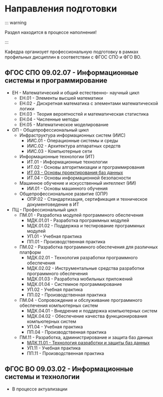 # Направления подготовки

::: warning

Раздел находится в процессе наполнения!

:::

Кафедра организует профессиональную подготовку в рамках профильных дисциплин в соответствии с ФГОС СПО и ФГО ВО.

## ФГОС СПО 09.02.07 - Информационные системы и программирование

- ЕН - Математический и общий естественно- научный цикл
  - ЕН.01 - Элементы высшей математики
  - ЕН.02 - Дискретная математика с элементами математической логики
  - ЕН.03 - Теория вероятностей и математическая статистика
  - ЕН.04 - Численные методы
  - ЕН.05 - Математическое моделирование
- ОП - Общепрофессиональный цикл
  - Инфраструктура информационных систем (ИИС)
    - ИИС.01 - Операционные системы и среды
    - ИИС.02 - Архитектура аппаратных средств
    - ИИС.03 - Компьютерные сети
  - Информационные технологии (ИТ)
    - ИТ.01 - Информационные технологии
    - ИТ.02 - Основы алгоритмизации и программирования
    - [ИТ.03 - Основы проектирования баз данных](/disciplines/it03/)
    - ИТ.04 - Основы информационной безопасности
  - Машинное обучение и искусственный интеллект (ИИ)
    - ИИ.01 - Основы машинного обучения
  - Общепрофессиональное развитие (ОПР)
    - ОПР.02 - Стандартизация, сертификация и техническое документоведение в ИТ
- ПЦ - Профессиональный цикл
  - ПМ.01 - Разработка модулей программного обеспечения
    - МДК.01.01 - Разработка программных модулей
    - МДК.01.02 - Поддержка и тестирование программных модулей
    - УП.01 - Учебная практика
    - ПП.01 - Производственная практика
  - ПМ.02 - Разработка программного обеспечения для различных платформ
    - МДК.02.01 - Технология разработки программного обеспечения
    - МДК.02.02 - Инструментальные средства разработки программного обеспечения
    - МДК.01.03 - Разработка мобильных приложений
    - МДК.01.04 - Системное программирование
    - УП.02 - Учебная практика
    - ПП.02 - Производственная практика
  - ПМ.04 - Сопровождение и обслуживание программного обеспечения компьютерных систем
    - МДК.04.01 - Внедрение и поддержка компьютерных систем
    - МДК.04.02 - Обеспечение качества функционирования компьютерных систем
    - УП.04 - Учебная практика
    - ПП.04 - Производственная практика
  - ПМ.11 - Разработка, администрирование и защита баз данных
    - [МДК.11.01 - Технология разработки и защиты баз данных](/disciplines/mdk1101/)
    - УП.11 - Учебная практика
    - ПП.11 - Производственная практика

## ФГОС ВО 09.03.02 - Информационные системы и технологии

- В процессе актуализации
